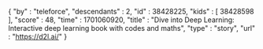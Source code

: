 {
  "by" : "teleforce",
  "descendants" : 2,
  "id" : 38428225,
  "kids" : [ 38428598 ],
  "score" : 48,
  "time" : 1701060920,
  "title" : "Dive into Deep Learning: Interactive deep learning book with codes and maths",
  "type" : "story",
  "url" : "https://d2l.ai/"
}
